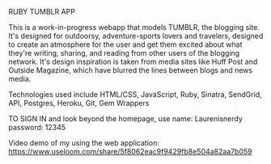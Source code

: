 RUBY TUMBLR APP

This is a work-in-progress webapp that models TUMBLR, the blogging site. It's designed for outdoorsy, adventure-sports lovers and travelers, designed to create an atmosphere for the user and get them excited about what they're writing, sharing, and reading from other users of the blogging network. It's design inspiration is taken from media sites like Huff Post and Outside Magazine, which have blurred the lines between blogs and news media. 

Technologies used include HTML/CSS, JavaScript, Ruby, Sinatra, SendGrid, API, Postgres, Heroku, Git, Gem Wrappers

TO SIGN IN and look beyond the homepage, use 
name: Laurenisnerdy
password: 12345

Video demo of my using the web application:
https://www.useloom.com/share/5f8062eac9f9429fb8e504a82aa7b059
